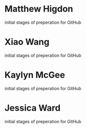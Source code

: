 # Matthew Higdon
initial stages of preperation for GitHub


# Xiao Wang 
initial stages of preperation for GitHub


# Kaylyn McGee 
initial stages of preperation for GitHub


# Jessica Ward
initial stages of preperation for GitHub
